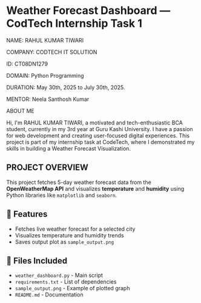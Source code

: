 #  Weather Forecast Dashboard — CodTech Internship Task 1
NAME: RAHUL KUMAR TIWARI

COMPANY: CODTECH IT SOLUTION

ID: CT08DN1279

DOMAIN: Python Programming

DURATION: May 30th, 2025 to July 30th, 2025.

MENTOR: Neela Santhosh Kumar

ABOUT ME

Hi, I'm RAHUL KUMAR TIWARI, a motivated and tech-enthusiastic BCA student, currently in my 3rd year at Guru Kashi University. I have a passion for web development and creating user-focused digital experiences. This project is part of my internship task at CodeTech, where I demonstrated my skills in building a Weather Forecast Visualization.

## PROJECT OVERVIEW
This project fetches 5-day weather forecast data from the **OpenWeatherMap API** and visualizes **temperature** and **humidity** using Python libraries like `matplotlib` and `seaborn`.

## 🔧 Features
- Fetches live weather forecast for a selected city
- Visualizes temperature and humidity trends
- Saves output plot as `sample_output.png`

## 📁 Files Included
- `weather_dashboard.py` - Main script
- `requirements.txt` - List of dependencies
- `sample_output.png` - Example of plotted graph
- `README.md` - Documentation
